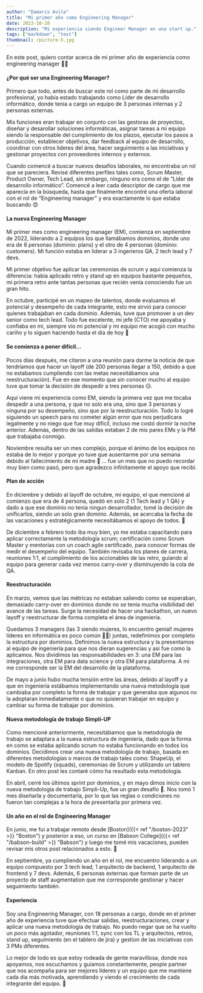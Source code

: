 ```yaml
---
author: "Damaris Avila"
title: "Mi primer año como Engineering Manager"
date: 2023-10-28
description: "Mi experiencia siendo Engineer Manager en una start up."
tags: ["markdown", "text"]
thumbnail: /picture-5.jpg
---
```


En este post, quiero contar acerca de mi primer año de experiencia como engineering manager <span class="emojify">:woman_technologist:</span> 

#### ¿Por qué ser una Engineering Manager?

Primero que todo, antes de buscar este rol como parte de mi desarrollo profesional, yo había estado trabajando como Líder de desarrollo informático, donde tenia a cargo un equipo de 3 personas internas y 2 personas externas. 

Mis funciones eran trabajar en conjunto con las gestoras de proyectos, diseñar y desarollar soluciones informáticas, asignar tareas a mi equipo siendo la responsable del cumplimiento de los plazos, ejecutar los pasos a producción, establecer objetivos, dar feedback al equipo de desarrollo, coordinar con otros lideres del área, hacer seguimiento a las iniciativas y gestionar proyectos con proveedores internos y externos. 

Cuando comencé a buscar nuevos desafíos laborales, no encontraba un rol que se pareciera. Revisé diferentes perfiles tales como, Scrum Master, Product Owner, Tech Lead, sin embargo, ninguno era como el de “Líder de desarrollo informático”. Comencé a leer cada descriptor de cargo que me aparecía en la búsqueda, hasta que finalmente encontré una oferta laboral con el rol de “Engineering manager” y era exactamente lo que estaba buscando 😍


#### La nueva Engineering Manager

Mi primer mes como engineering manager (EM), comienza en septiembre de 2022, liderando a 2 equipos los que llamábamos dominios, donde uno era de 8 personas (dominio: plans) y el otro de 4 personas (dominio: customers). Mi función estaba en liderar a 3 ingerieros QA, 2 tech lead y 7 devs. 

Mi primer objetivo fue aplicar las ceremonias de scrum y aquí comienza la diferencia: había aplicado retro y stand up en equipos bastante pequeños, mi primera retro ante tantas personas que recién venía conociendo fue un gran hito. 

En octubre, participé en un mapeo de talentos, donde evaluamos el potencial y desempeño de cada integrante, esto me sirvió para conocer quienes trabajaban en cada dominio. Además, tuve que promover a un dev senior como tech lead. Todo fue excelente, mi jefe (CTO) me apoyaba y confiaba en mi, siempre vio mi potencial y mi equipo me acogió con mucho cariño y lo siguen haciendo hasta el dia de hoy 🤗 


#### Se comienza a poner dificil...
Pocos días después, me citaron a una reunión para darme la noticia de que tendríamos que hacer un layoff (de 200 personas llegar a 150, debido a que no estabamos cumpliendo con las metas necesitábamos una reestructuración). Fue en ese momento que sin conocer mucho al equipo tuve que tomar la decisión de despedir a tres personas 😥.

Aquí viene mi experiencia como EM, siendo la primera vez que me tocaba despedir a una persona, y que no solo era una, sino que 3 personas y ninguna por su desempeño, sino que por la reestructuración. Todo lo logré siguiendo un speech para no cometer algún error que nos perjudicara legalmente y no niego que fue muy difícil, incluso me costó dormir la noche anterior. Además, dentro de las salidas estaban 2 de mis pares EMs y la PM que trabajaba conmigo.

Noviembre resulta ser un mes complejo, porque el ánimo de los equipos no estaba de lo mejor y porque yo tuve que ausentarme por una semana debido al fallecimiento de mi madre 👼 ... fue un mes que no puedo recordar muy bien como pasó, pero que agradezco infinitamente el apoyo que recibí.


#### Plan de acción

En diciembre y debido al layoff de octubre, mi equipo, el que mencioné al comienzo que era de 4 persona, quedó en solo 2 (1 Tech lead y 1 QA) y dado a que ese dominio no tenía ningun desarrollador, tomé la decisión de unificarlos, siendo un solo gran dominio. Además, se acercaba la fecha de las vacaciones y estratégicamente necesitábamos el apoyo de todos. 🌴

De diciembre a febrero todo iba muy bien, yo me estaba capacitando para aplicar correctamente la metodología scrum; certificación como Scrum Master y mentorías con un coach agile certificado, para conocer formas de medir el desempeño del equipo. También revisaba los planes de carrera, reuniones 1:1, el cumplimiento de los accionables de las retro, guíando al equipo para generar cada vez menos carry-over y disminuyendo la cola de QA. 

#### Reestructuración
En marzo, vemos que las métricas no estaban saliendo como se esperaban, demasiado carry-over en dominios donde no se tenia mucha visibilidad del avance de las tareas. Surge la necesidad de hacer una hackathon, un nuevo layoff y reestructurar de forma completa el área de ingeniería. 

Quedamos 3 managers (las 3 siendo mujeres, lo encuentro genial! mujeres líderes en informática es poco común 👩‍💻) juntas, redefinimos por completo la estructura por dominios.  Definimos la nueva estructura y la presentamos al equipo de ingeniería para que nos dieran sugerencias y asi fue como la aplicamos. Nos dividimos las responsabilidades en 3: una EM para las integraciones, otra EM para data science y otra EM para plataforma. A mi me corresponde ser la EM del desarrollo de la plataforma.

De mayo a junio hubo mucha tensión entre las áreas, debido al layoff y a que en ingenieria estábamos implementando una nueva metodología que cambiaba por completo la forma de trabajar y que generaba que algunos no la adoptaran inmediatamente o que no quisieran trabajar en equipo y cambiar su forma de trabajar por dominios.


#### Nueva metodología de trabajo Simpli-UP

Como mencioné anteriormente, necesitábamos que la metodología de trabajo se adaptara a la nueva estructura de ingeniería, dado que la forma en como se estaba aplicando scrum no estaba funcionando en todos los dominios. Decidimos crear una nueva metodología de trabajo, basada en diferentes metodologías o marcos de trabajo tales como: ShapeUp, el modelo de Spotify (squads), ceremonias de Scrum y utilizando un tablero Kanban. En otro post les contaré cómo ha resultado esta metodología. 

En abril, cerré los últimos sprint por dominios, y en mayo dimos inicio con la nueva metodología de trabajo Simpli-Up, fue un gran desafío 🤩. Nos tomó 1 mes diseñarla y documentarla, por lo que las reglas o condiciones no fueron tan complejas a la hora de presentarla por primera vez. 


#### Un año en el rol de Engineering Manager

En junio, me fui a trabajar remoto desde [Boston]({{< ref "/boston-2023" >}} "Boston") y posterior a eso, un curso en  [Babson College]({{< ref "/babson-build" >}} "Babson") y luego me tomé mis vacaciones, pueden revisar mis otros post relacionados a esto. 🌴 

En septiembre, ya cumpliendo un año en el rol, me encuentro liderando a un equipo compuesto por 3 tech lead, 1 arquitecto de backend, 1 arquitecto de frontend y 7 devs. Además, 6 personas externas que forman parte de un proyecto de staff augmentation que me corresponde gestionar y hacer seguimiento también.


#### Experiencia
Soy una Engineering Manager, con 18 personas a cargo, donde en el primer año de experiencia tuve que efectuar salidas, reestructuraciones, crear y aplicar una nueva metodología de trabajo. No puedo negar que se ha vuelto un poco más agotador, reuniones 1:1, sync con los TL y arquitectos, retros, stand up, seguimiento (en el tablero de jira) y gestion de las iniciativas con 3 PMs diferentes.

Lo mejor de todo es que estoy rodeada de gente maravillosa, donde nos apoyamos, nos escuchamos y guíamos constantemente, people partner que nos acompaña para ser mejores líderes y un equipo que me mantiene cada dia más motivada, aprendiendo y viendo el crecimiento de cada integrante del equipo. 🚀
